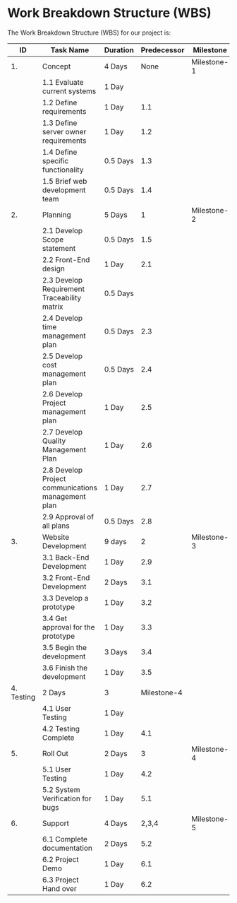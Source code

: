 # Work Breakdown Structure (WBS)

The Work Breakdown Structure (WBS) for our project is:

| ID | Task Name | Duration | Predecessor | Milestone|
| ---|-----------|----------|-------------|----------|
| 1. | Concept | 4 Days | None | Milestone-1 |
| | 1.1 Evaluate current systems | 1 Day |  | |
| | 1.2 Define requirements | 1 Day | 1.1 | |
| | 1.3 Define server owner requirements | 1 Day | 1.2 | |
| | 1.4 Define specific functionality | 0.5 Days | 1.3 | |
| | 1.5 Brief web development team | 0.5 Days | 1.4 | |
| 2. | Planning | 5 Days | 1 | Milestone-2 |
| | 2.1 Develop Scope statement | 0.5 Days | 1.5 | |
| | 2.2 Front-End design | 1 Day | 2.1 | |
| | 2.3 Develop Requirement Traceability matrix | 0.5 Days |  | |
| | 2.4 Develop time management plan | 0.5 Days | 2.3 | |
| | 2.5 Develop cost management plan | 0.5 Days | 2.4 | |
| | 2.6 Develop Project management plan | 1 Day | 2.5 | |
| | 2.7 Develop Quality Management Plan | 1 Day | 2.6 | |
| | 2.8 Develop Project communications management plan | 1 Day | 2.7 | |
| | 2.9 Approval of all plans  | 0.5 Days | 2.8 | |
| 3. | Website Development | 9 days | 2 | Milestone-3 |
| | 3.1 Back-End Development | 1 Day | 2.9 | |
| | 3.2 Front-End Development | 2 Days | 3.1 | |
| | 3.3 Develop a prototype | 1 Day | 3.2 | |
| | 3.4 Get approval for the prototype | 1 Day | 3.3 | |
| | 3.5 Begin the development | 3 Days | 3.4 | |
| | 3.6 Finish the development | 1 Day | 3.5 | |
| 4. Testing | 2 Days | 3 | Milestone-4 |
| | 4.1 User Testing | 1 Day |  | |
| | 4.2 Testing Complete | 1 Day | 4.1 | |
| 5. | Roll Out | 2 Days | 3 | Milestone-4 | 
| | 5.1 User Testing | 1 Day | 4.2 | |
| | 5.2 System Verification  for  bugs | 1 Day | 5.1 | |
| 6. | Support | 4 Days | 2,3,4 | Milestone-5 |
| | 6.1 Complete documentation | 2 Days | 5.2 | |
| | 6.2 Project Demo | 1 Day | 6.1 | |
| | 6.3 Project Hand over | 1 Day | 6.2 | |

